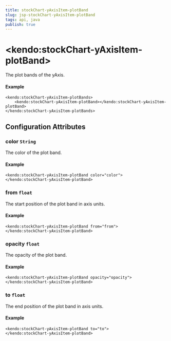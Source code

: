 ```yaml
---
title: stockChart-yAxisItem-plotBand
slug: jsp-stockChart-yAxisItem-plotBand
tags: api, java
publish: true
---
```


# \<kendo:stockChart-yAxisItem-plotBand\>

The plot bands of the yAxis.

#### Example
    <kendo:stockChart-yAxisItem-plotBands>
        <kendo:stockChart-yAxisItem-plotBand></kendo:stockChart-yAxisItem-plotBand>
    </kendo:stockChart-yAxisItem-plotBands>

## Configuration Attributes

### color `String`

The color of the plot band.

#### Example
    <kendo:stockChart-yAxisItem-plotBand color="color">
    </kendo:stockChart-yAxisItem-plotBand>

### from `float`

The start position of the plot band in axis units.

#### Example
    <kendo:stockChart-yAxisItem-plotBand from="from">
    </kendo:stockChart-yAxisItem-plotBand>

### opacity `float`

The opacity of the plot band.

#### Example
    <kendo:stockChart-yAxisItem-plotBand opacity="opacity">
    </kendo:stockChart-yAxisItem-plotBand>

### to `float`

The end position of the plot band in axis units.

#### Example
    <kendo:stockChart-yAxisItem-plotBand to="to">
    </kendo:stockChart-yAxisItem-plotBand>

 
